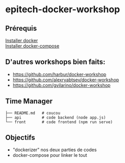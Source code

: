 # epitech-docker-workshop

## Prérequis

[Installer docker](https://docs.docker.com/install/)  
[Installer docker-compose](https://docs.docker.com/compose/install/)

## D'autres workshops bien faits:
  - https://github.com/harbur/docker-workshop
  - https://github.com/alexryabtsev/docker-workshop
  - https://github.com/gvilarino/docker-workshop


## Time Manager
```
├── README.md   # coucou 
├── api         # code backend (node app.js)
└── front       # code frontend (npm run serve)
```

## Objectifs
 - "dockerizer" nos deux parties de codes
 - docker-compose pour linker le tout
 